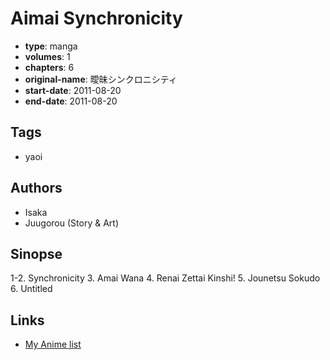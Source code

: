 # Aimai Synchronicity

-   **type**: manga
-   **volumes**: 1
-   **chapters**: 6
-   **original-name**: 曖昧シンクロニシティ
-   **start-date**: 2011-08-20
-   **end-date**: 2011-08-20

## Tags

-   yaoi

## Authors

-   Isaka
-   Juugorou (Story & Art)

## Sinopse

1-2. Synchronicity 3. Amai Wana 4. Renai Zettai Kinshi! 5. Jounetsu Sokudo 6. Untitled

## Links

-   [My Anime list](https://myanimelist.net/manga/116508/Aimai_Synchronicity)

